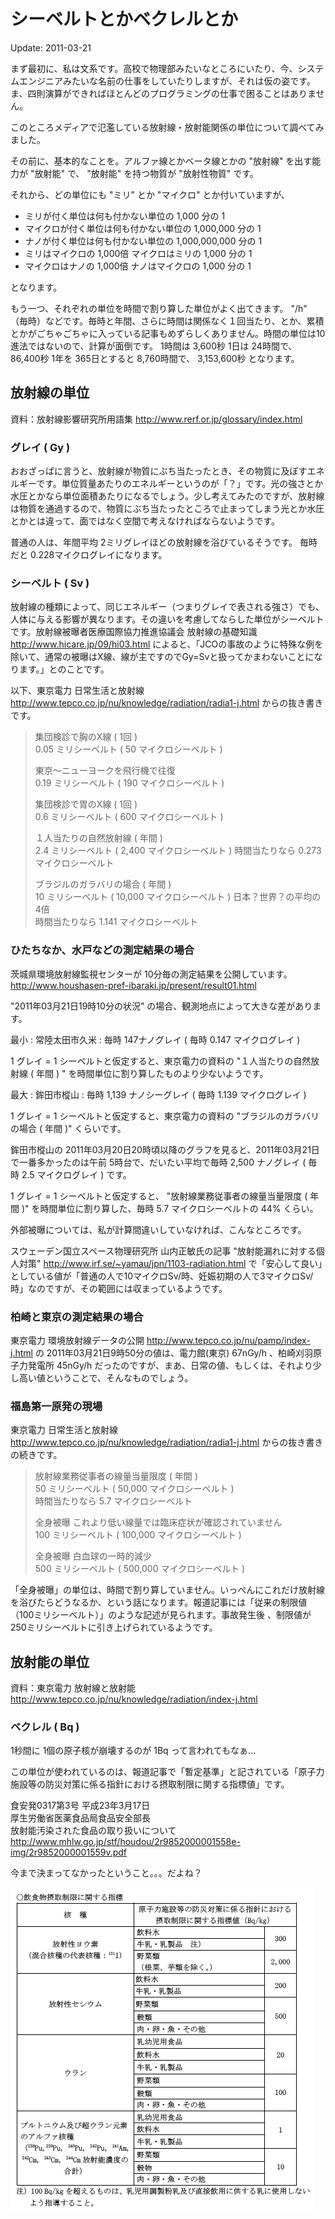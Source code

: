 シーベルトとかベクレルとか
=====

Update: 2011-03-21

まず最初に、私は文系です。高校で物理部みたいなところにいたり、今、システムエンジニアみたいな名前の仕事をしていたりしますが、それは仮の姿です。ま、四則演算ができればほとんどのプログラミングの仕事で困ることはありません。

このところメディアで氾濫している放射線・放射能関係の単位について調べてみました。

その前に、基本的なことを。アルファ線とかベータ線とかの "放射線" を出す能力が "放射能" で、 "放射能" を持つ物質が "放射性物質" です。

それから、どの単位にも "ミリ" とか "マイクロ" とか付いていますが、

- ミリが付く単位は何も付かない単位の 1,000 分の 1
- マイクロが付く単位は何も付かない単位の 1,000,000 分の 1
- ナノが付く単位は何も付かない単位の 1,000,000,000 分の 1
- ミリはマイクロの 1,000倍 マイクロはミリの 1,000 分の 1
- マイクロはナノの 1,000倍 ナノはマイクロの 1,000 分の 1

となります。

もう一つ、それぞれの単位を時間で割り算した単位がよく出てきます。 "/h" （毎時）などです。毎時と年間、さらに時間は関係なく１回当たり、とか、累積とかがごちゃごちゃに入っている記事もめずらしくありません。時間の単位は10進法ではないので、計算が面倒です。
1時間は 3,600秒
1日は 24時間で、 86,400秒
1年を 365日とすると 8,760時間で、 3,153,600秒
となります。

## 放射線の単位

資料：放射線影響研究所用語集
http://www.rerf.or.jp/glossary/index.html

### グレイ ( Gy )

おおざっぱに言うと、放射線が物質にぶち当たったとき、その物質に及ぼすエネルギーです。単位質量あたりのエネルギーというのが「？」です。光の強さとか水圧とかなら単位面積あたりになるでしょう。少し考えてみたのですが、放射線は物質を通過するので、物質にぶち当たったところで止まってしまう光とか水圧とかとは違って、面ではなく空間で考えなければならないようです。

普通の人は、年間平均 2ミリグレイほどの放射線を浴びているそうです。
毎時だと 0.228マイクログレイになります。

### シーベルト ( Sv )

放射線の種類によって、同じエネルギー（つまりグレイで表される強さ）でも、人体に与える影響が異なります。その違いを考慮してならした単位がシーベルトです。放射線被曝者医療国際協力推進協議会 放射線の基礎知識 http://www.hicare.jp/09/hi03.html によると、「JCOの事故のように特殊な例を除いて、通常の被曝はX線、線が主ですのでGy=Svと扱ってかまわないことになります。」とのことです。

以下、東京電力 日常生活と放射線 http://www.tepco.co.jp/nu/knowledge/radiation/radia1-j.html からの抜き書きです。

> 集団検診で胸のX線 ( 1回 )<br/>
> 0.05 ミリシーベルト ( 50 マイクロシーベルト )
>
> 東京〜ニューヨークを飛行機で往復<br/>
> 0.19 ミリシーベルト ( 190 マイクロシーベルト )
>
> 集団検診で胃のX線 ( 1回 )<br/>
> 0.6 ミリシーベルト ( 600 マイクロシーベルト )
>
> １人当たりの自然放射線 ( 年間 )<br/>
> 2.4 ミリシーベルト ( 2,400 マイクロシーベルト )
> 時間当たりなら 0.273 マイクロシーベルト
>
> ブラジルのガラバリの場合 ( 年間 )<br/>
> 10 ミリシーベルト ( 10,000 マイクロシーベルト ) 日本？世界？の平均の 4倍<br/>
> 時間当たりなら 1.141 マイクロシーベルト

### ひたちなか、水戸などの測定結果の場合

茨城県環境放射線監視センターが 10分毎の測定結果を公開しています。
http://www.houshasen-pref-ibaraki.jp/present/result01.html

"2011年03月21日19時10分の状況" の場合、観測地点によって大きな差があります。

最小 : 常陸太田市久米 : 毎時 147ナノグレイ ( 毎時 0.147 マイクログレイ )

1 グレイ = 1 シーベルトと仮定すると、東京電力の資料の "１人当たりの自然放射線 ( 年間 ) " を時間単位に割り算したものより少ないようです。

最大 : 鉾田市樅山 : 毎時 1,139 ナノシーグレイ ( 毎時 1.139 マイクログレイ )

1 グレイ = 1 シーベルトと仮定すると、東京電力の資料の "ブラジルのガラバリの場合 ( 年間 )" くらいです。

鉾田市樅山の 2011年03月20日20時頃以降のグラフを見ると、2011年03月21日で一番多かったのは午前 5時台で、だいたい平均で毎時 2,500 ナノグレイ ( 毎時 2.5 マイクログレイ )  です。

1 グレイ = 1 シーベルトと仮定すると、 "放射線業務従事者の線量当量限度 ( 年間 )" を時間単位に割り算した、毎時 5.7 マイクロシーベルトの 44% くらい。

外部被曝については、私が計算間違いしていなければ、こんなところです。

スウェーデン国立スペース物理研究所 山内正敏氏の記事 "放射能漏れに対する個人対策" http://www.irf.se/~yamau/jpn/1103-radiation.html で「安心して良い」としている値が「普通の人で10マイクロSv/時、妊娠初期の人で3マイクロSv/時」なのですが、その範囲には収まっているようです。

### 柏崎と東京の測定結果の場合

東京電力 環境放射線データの公開 http://www.tepco.co.jp/nu/pamp/index-j.html の 2011年03月21日9時50分の値は、電力館(東京) 67nGy/h 、柏崎刈羽原子力発電所 45nGy/h だったのですが、まあ、日常の値、もしくは、それより少し高い値ということで、そんなものでしょう。

### 福島第一原発の現場

東京電力 日常生活と放射線 http://www.tepco.co.jp/nu/knowledge/radiation/radia1-j.html からの抜き書きの続きです。

> 放射線業務従事者の線量当量限度 ( 年間 )<br/>
> 50 ミリシーベルト ( 50,000 マイクロシーベルト )<br/>
> 時間当たりなら 5.7 マイクロシーベルト
>
> 全身被曝 これより低い線量では臨床症状が確認されていません<br/>
> 100 ミリシーベルト ( 100,000 マイクロシーベルト )
>
> 全身被曝 白血球の一時的減少<br/>
> 500 ミリシーベルト ( 500,000 マイクロシーベルト )

「全身被曝」の単位は、時間で割り算していません。いっぺんにこれだけ放射線を浴びたらどうなるか、という話になります。報道記事には「従来の制限値（100ミリシーベルト）」のような記述が見られます。事故発生後 、制限値が 250ミリシーベルトに引き上げられているようです。

## 放射能の単位

資料：東京電力 放射線と放射能
http://www.tepco.co.jp/nu/knowledge/radiation/index-j.html

### ベクレル ( Bq )

1秒間に 1個の原子核が崩壊するのが 1Bq って言われてもなぁ...

この単位が使われているのは、報道記事で「暫定基準」と記されている「原子力施設等の防災対策に係る指針における摂取制限に関する指標値」です。

食安発0317第3号 平成23年3月17日<br/>
厚生労働省医薬食品局食品安全部長<br/>
放射能汚染された食品の取り扱いについて
http://www.mhlw.go.jp/stf/houdou/2r9852000001558e-img/2r9852000001559v.pdf

今まで決まってなかったということ。。。だよね？

![](20110321a.png)
